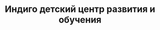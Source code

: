 ---
title: Индиго детский центр развития и обучения
address: 'г. Запорожье, ул. Панфиловцев, 15'
phone:
  - (061) 214-81-99
url: ''
about: ''
searchTitle: 'Индиго детский центр развития и обучения, г. Запорожье, ул. Панфиловцев, 15'
tags:
  - Театральные студии для детей
geometry:
  location:
    lat: 47.84608799999999
    lng: 35.12212349999999
  viewport:
    northeast:
      lat: 47.8475533802915
      lng: 35.12325938029149
    southwest:
      lat: 47.8448554197085
      lng: 35.12056141970849
place_id: ChIJf_kc0i1n3EAR0LrIVx5yP2g

---